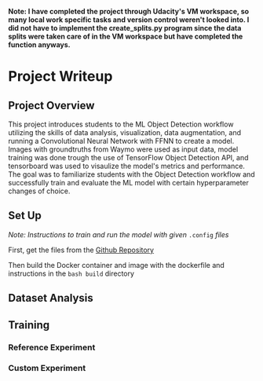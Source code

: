 __Note: I have completed the project through Udacity's VM workspace, so many local work specific tasks and version control weren't looked into. I did not have to implement the create_splits.py program since the data splits were taken care of in the VM workspace but have completed the function anyways.__ 
# Project Writeup

## Project Overview
This project introduces students to the ML Object Detection workflow utilizing the skills of data analysis, visualization, data augmentation, and running a Convolutional Neural Network with FFNN to create a model. Images with groundtruths from Waymo were used as input data, model training was done trough the use of TensorFlow Object Detection API, and tensorboard was used to visaulize the model's metrics and performance. The goal was to familiarize students with the Object Detection workflow and successfully train and evaluate the ML model with certain hyperparameter changes of choice.

## Set Up
*Note: Instructions to train and run the model with given* `.config` *files*

First, get the files from the [Github Repository](https://github.com/RuchitJathania/Object-Detection-in-an-Urban-Environment.git)

Then build the Docker container and image with the dockerfile and instructions in the `bash build` directory
## Dataset Analysis

## Training
### Reference Experiment
### Custom Experiment
